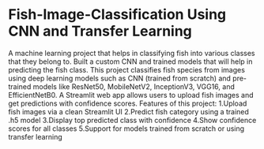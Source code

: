 # Fish-Image-Classification Using CNN and Transfer Learning
A machine learning project that helps in classifying fish into various classes that they belong to. Built a custom CNN and trained models that will help in predicting the fish class.
This project classifies fish species from images using deep learning models such as CNN (trained from scratch) and pre-trained models like ResNet50, MobileNetV2, InceptionV3, VGG16, and EfficientNetB0. 
A Streamlit web app allows users to upload fish images and get predictions with confidence scores.
Features of this project:
1.Upload fish images via a clean Streamlit UI
2.Predict fish category using a trained .h5 model
3.Display top predicted class with confidence
4.Show confidence scores for all classes
5.Support for models trained from scratch or using transfer learning
